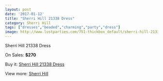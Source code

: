 ```yaml
---
layout: post
date: '2017-01-12'
title: "Sherri Hill 21338 Dress"
category: Sherri Hill
tags: ["dresses","beaded","charming","party","dress"]
image: http://www.lustparties.com/751-thickbox_default/sherri-hill-21338-dress.jpg
---
```

Sherri Hill 21338 Dress

On Sales: **$270**
<a href="https://www.lustparties.com/en/sherri-hill/263-sherri-hill-21338-dress.html"><amp-img layout="responsive" width="600" height="600" src="//www.lustparties.com/751-thickbox_default/sherri-hill-21338-dress.jpg" alt="Sherri Hill 21338 Dress 0" /></a>
<a href="https://www.lustparties.com/en/sherri-hill/263-sherri-hill-21338-dress.html"><amp-img layout="responsive" width="600" height="600" src="//www.lustparties.com/753-thickbox_default/sherri-hill-21338-dress.jpg" alt="Sherri Hill 21338 Dress 1" /></a>
<a href="https://www.lustparties.com/en/sherri-hill/263-sherri-hill-21338-dress.html"><amp-img layout="responsive" width="600" height="600" src="//www.lustparties.com/752-thickbox_default/sherri-hill-21338-dress.jpg" alt="Sherri Hill 21338 Dress 2" /></a>

Buy it: [Sherri Hill 21338 Dress](https://www.lustparties.com/en/sherri-hill/263-sherri-hill-21338-dress.html "Sherri Hill 21338 Dress")

View more: [Sherri Hill](https://www.lustparties.com/en/2-sherri-hill "Sherri Hill")